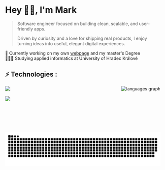 <h1 align="left" id="macropower-title">Hey 👋🏼, I'm Mark</h1>

>Software engineer focused on building clean, scalable, and user-friendly apps.
>
>Driven by curiosity and a love for shipping real products, I enjoy turning ideas into useful, elegant digital experiences.  

🛜 Currently working on my own [webpage]() and my master's Degree<br>👨🏼‍🎓 Studying applied informatics at University of Hradec Králové<br>

## ⚡ Technologies :

<a href="">
 <img align="right" src="https://github-readme-stats.vercel.app/api/top-langs?username=Sipisak&locale=en&hide_title=false&layout=compact&card_width=320&langs_count=6&theme=tokyonight&hide_border=false" height="150" alt="languages graph"  />
</a>

<p align="left">
  <a href="https://skillicons.dev">
    <img src="https://skillicons.dev/icons?i=js,ts,html,css,tailwind,java,py,react,git,postman,postgres,mongodb,vscode,idea,linux,docker,figma,wordpress&perline=10" />
  </a>
</p>


[![](https://visitcount.itsvg.in/api?id=Sipisak&icon=0&color=0)](https://visitcount.itsvg.in)



<picture>
<source media="(prefers-color-scheme: dark)" srcset="https://raw.githubusercontent.com/Sipisak/Sipisak/output/github-snake-dark.svg" />
<source media="(prefers-color-scheme: light)" srcset="https://raw.githubusercontent.com/Sipisak/Sipisak/output/github-snake.svg" />
<img alt="github-snake" src="https://raw.githubusercontent.com/Sipisak/Sipisak/output/github-snake.svg" />
</picture>

